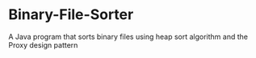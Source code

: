 # Binary-File-Sorter
A Java program that sorts binary files using heap sort algorithm and the Proxy design pattern
